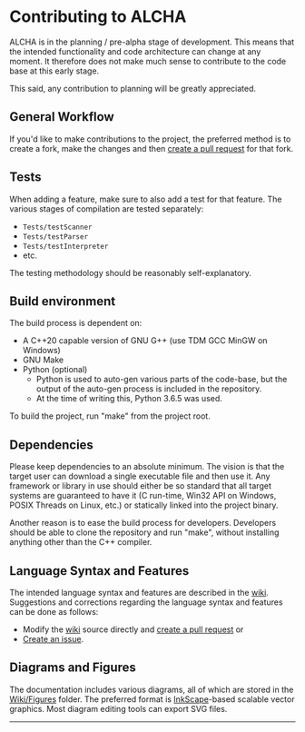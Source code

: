 # Contributing to ALCHA

ALCHA is in the planning / pre-alpha stage of development.  This means that
the intended functionality and code architecture can change at any moment.  It
therefore does not make much sense to contribute to the code base at this
early stage.

This said, any contribution to planning will be greatly appreciated.

## General Workflow

If you'd like to make contributions to the project, the preferred method is to
create a fork, make the changes and then [create a pull request][pull_request]
for that fork.

## Tests

When adding a feature, make sure to also add a test for that feature.
The various stages of compilation are tested separately:

- `Tests/testScanner`
- `Tests/testParser`
- `Tests/testInterpreter`
- etc.

The testing methodology should be reasonably self-explanatory.

## Build environment

The build process is dependent on:

- A C++20 capable version of GNU G++ (use TDM GCC MinGW on Windows)
- GNU Make
- Python (optional)
    - Python is used to auto-gen various parts of the code-base, but the output
      of the auto-gen process is included in the repository.
    - At the time of writing this, Python 3.6.5 was used.

To build the project, run "make" from the project root.

## Dependencies

Please keep dependencies to an absolute minimum.  The vision is that the
target user can download a single executable file and then use it.  Any
framework or library in use should either be so standard that all target
systems are guaranteed to have it (C run-time, Win32 API on Windows, POSIX
Threads on Linux, etc.) or statically linked into the project binary.

Another reason is to ease the build process for developers.  Developers should
be able to clone the repository and run "make", without installing anything
other than the C++ compiler.

## Language Syntax and Features

The intended language syntax and features are described in the [wiki].
Suggestions and corrections regarding the language syntax and features can be
done as follows:

- Modify the [wiki] source directly and [create a pull request][pull_request] or
- [Create an issue][issue].

## Diagrams and Figures

The documentation includes various diagrams, all of which are stored in the
[Wiki/Figures][wiki_figures] folder.  The preferred format is [InkScape]-based
scalable vector graphics.  Most diagram editing tools can export SVG files.

--------------------------------------------------------------------------------

[issue]:        https://github.com/jpt13653903/ALCHA/issues
[pull_request]: https://github.com/jpt13653903/ALCHA/pulls
[wiki]:         https://github.com/jpt13653903/ALCHA/tree/interpreter/Wiki
[wiki_figures]: https://github.com/jpt13653903/ALCHA/tree/master/Wiki/Figures
[InkScape]:     https://inkscape.org

